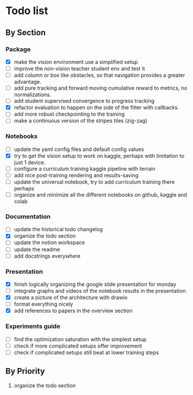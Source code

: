 # Todo list

## By Section

### Package
- [X] make the vision environment use a simplified setup
- [ ] improve the non-vision teacher student env and test it
- [ ] add column or box like obstacles, so that navigation provides a greater advantage.
- [ ] add pure tracking and forward moving cumulative reward to metrics, no normalizations.
- [ ] add student supervised convergence to progress tracking
- [X] refactor evaluation to happen on the side of the fitter with callbacks.
- [ ] add more robust checkpointing to the training
- [ ] make a continuous version of the stripes tiles (zig-zag)

### Notebooks
- [ ] update the yaml config files and default config values
- [X] try to get the vision setup to work on kaggle, perhaps with limitation to just 1 device.
- [ ] configure a curriculum training kaggle pipeline with terrain
- [ ] add nice post-training rendering and results-saving
- [ ] update the universal notebook, try to add curriculum training there perhaps
- [ ] organize and minimize all the different notebooks on github, kaggle and colab

### Documentation
- [ ] update the historical todo changelog
- [X] organize the todo section
- [ ] update the notion workspace
- [ ] update the readme
- [ ] add docstrings everywhere

###  Presentation
- [X] finish logically organizing the google slide presentation for monday
- [ ] integrate graphs and videos of the notebook results in the presentation.
- [X] create a picture of the architecture with drawio
- [ ] format everything nicely
- [X] add references to papers in the overview section

### Experiments guide

- [ ] find the optimization saturation with the simplest setup
- [ ] check if more complicated setups offer improvement
- [ ] check if complicated setups still beat at lower training steps

## By Priority

1. organize the todo section